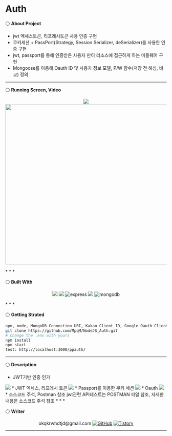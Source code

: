 # Auth
⚪ **About Project**
 * jwt 엑세스토큰, 리프레시토큰 사용 인증 구현
 * 쿠키세션 + PassPort(Strategy, Session Serializer, deSerializer)를 사용한 인증 구현
 * jwt, passport를 통해 인증받은 사용자 만이 리소스에 접근하게 하는 미들웨어 구현
 * Mongoose를 이용해 Oauth ID 및 사용자 정보 모델, P/W 함수(저장 전 해싱, 비교) 정의
* * *

⚪ **Running Screen, Video**
<p align ="center">
  <a href="https://www.youtube.com/watch?v=vQkZ0dgmi9I"><img src ="https://img.shields.io/badge/youtube-FF0000.svg?&style=for-the-badge&logo=#FF0000&logoColor=white"/></a></br>
  <img width="700" height="500" src="https://user-images.githubusercontent.com/79093184/268300607-ec6350cc-e75c-4796-b58d-3ce3a4182c51.png"/>
</p>
* * *

⚪ **Built With**
<p align ="center">
  <img src ="https://img.shields.io/badge/ejs-F7DF1E.svg?&style=for-the-badge&logo=ejs&logoColor=white"/> <img src ="https://img.shields.io/badge/javascript-F7DF1E.svg?&style=for-the-badge&logo=JavaScript&logoColor=white"/> <img alt="express" src ="https://img.shields.io/badge/express-339933.svg?&style=for-the-badge&logo=express&logoColor=white"/> <img src ="https://img.shields.io/badge/nodejs-339933.svg?&style=for-the-badge&logo=nodedotjs&logoColor=white"/> <img alt="mongodb" src ="https://img.shields.io/badge/mongodb-339933.svg?&style=for-the-badge&logo=mongodb&logoColor=white"/>
</p>
* * *

⚪ **Getting Strated**
```bash
npm, node, MongoDB Connection URI, Kakao Client ID, Google Oauth Client ID
git clone https://github.com/MpqM/NodeJS_Auth.git
# Change the .env with yours
npm install
npm start
test: http://localhost:3000/ppauth/
```
* * *

⚪ **Description**
* JWT기반 인증 인가
<img src="https://user-images.githubusercontent.com/79093184/268309865-786a47dc-375f-4eae-bf8e-1834a2a7002c.png"/>
* JWT 엑세스, 리프레시 토큰
<img src="https://user-images.githubusercontent.com/79093184/268310086-41f36848-0fa9-4de2-b80b-019cb2eacc1b.png"/>
* Passport를 이용한 쿠키 세션
<img src="https://user-images.githubusercontent.com/79093184/268310220-7ddbc695-f9a4-4231-88bd-53142ffda367.png"/>
* Oauth
<img src="https://user-images.githubusercontent.com/79093184/268310369-5082e1e3-b6f9-4847-a262-fdf04b637dcf.png"/>
* 소스코드 주석, Postman 참조 jwt관련 API테스트는 POSTMAN 파일 참조, 자세한 내용은 소스코드 주석 참조
* * *

⚪ **Writer**
<p align ="center">
  okqkrwhdtjd@gmail.com
  <a href = "https://github.com/MpqM"><img alt="GitHub" src ="https://img.shields.io/badge/GitHub-181717.svg?&style=for-the-badge&logo=GitHub&logoColor=white"/></a>
  <a href = "https://MpqM.tistory.com/"> <img alt="Tistory" src ="https://img.shields.io/badge/Tistory-white.svg?&style=for-the-badge"/></a>
</p>

* * *
